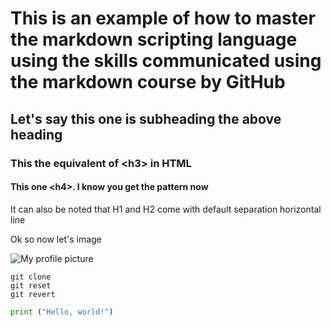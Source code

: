 # This is an example of how to master the markdown scripting language using the skills communicated using the markdown course by GitHub

## Let's say this one is subheading the above heading

### This the equivalent of \<h3> in HTML

#### This one \<h4>. I know you get the pattern now

It can also be noted that H1 and H2 come with default separation horizontal line

Ok so now let's image

![My profile picture](https://github.com/abujulaibib/skills-communicate-using-markdown/assets/99358822/db32d3fc-8951-4876-9f0e-b4e133a5b511)

```
git clone
git reset
git revert
```

``` python
print ("Hello, world!")
```
